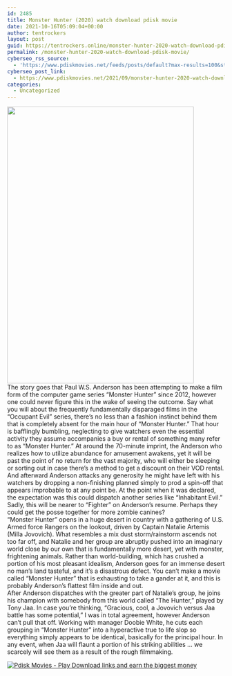 ```yaml
---
id: 2485
title: Monster Hunter (2020) watch download pdisk movie
date: 2021-10-16T05:09:04+00:00
author: tentrockers
layout: post
guid: https://tentrockers.online/monster-hunter-2020-watch-download-pdisk-movie/
permalink: /monster-hunter-2020-watch-download-pdisk-movie/
cyberseo_rss_source:
  - 'https://www.pdiskmovies.net/feeds/posts/default?max-results=100&start-index=301'
cyberseo_post_link:
  - https://www.pdiskmovies.net/2021/09/monster-hunter-2020-watch-download.html
categories:
  - Uncategorized
---
```

<div class="separator">
  <a href="https://1.bp.blogspot.com/-4ViN2zZIe9M/YUwMdWvyLzI/AAAAAAAAbUg/tyzCUtJGCk0PKRGN3aqK5OPouOTQqitwQCLcBGAsYHQ/s755/Monster%2BHunter%2B%25282020%2529%2Bwatch%2Bdownload%2Bpdisk%2Bmovie.jpg" imageanchor="1"><img loading="lazy" border="0" data-original-height="755" data-original-width="509" height="640" src="https://1.bp.blogspot.com/-4ViN2zZIe9M/YUwMdWvyLzI/AAAAAAAAbUg/tyzCUtJGCk0PKRGN3aqK5OPouOTQqitwQCLcBGAsYHQ/w432-h640/Monster%2BHunter%2B%25282020%2529%2Bwatch%2Bdownload%2Bpdisk%2Bmovie.jpg" width="432" /></a>
</div>



<div>
  <div>
    <span>The story goes that Paul W.S. Anderson has been attempting to make a film form of the computer game series &#8220;Monster Hunter&#8221; since 2012, however one could never figure this in the wake of seeing the outcome. Say what you will about the frequently fundamentally disparaged films in the &#8220;Occupant Evil&#8221; series, there&#8217;s no less than a fashion instinct behind them that is completely absent for the main hour of &#8220;Monster Hunter.&#8221; That hour is bafflingly bumbling, neglecting to give watchers even the essential activity they assume accompanies a buy or rental of something many refer to as &#8220;Monster Hunter.&#8221; At around the 70-minute imprint, the Anderson who realizes how to utilize abundance for amusement awakens, yet it will be past the point of no return for the vast majority, who will either be sleeping or sorting out in case there&#8217;s a method to get a discount on their VOD rental. And afterward Anderson attacks any generosity he might have left with his watchers by dropping a non-finishing planned simply to prod a spin-off that appears improbable to at any point be. At the point when it was declared, the expectation was this could dispatch another series like &#8220;Inhabitant Evil.&#8221; Sadly, this will be nearer to &#8220;Fighter&#8221; on Anderson&#8217;s resume. Perhaps they could get the posse together for more zombie canines?&nbsp;</span>
  </div>
  
  <div>
    <span>&#8220;Monster Hunter&#8221; opens in a huge desert in country with a gathering of U.S. Armed force Rangers on the lookout, driven by Captain Natalie Artemis (Milla Jovovich). What resembles a mix dust storm/rainstorm ascends not too far off, and Natalie and her group are abruptly pushed into an imaginary world close by our own that is fundamentally more desert, yet with monster, frightening animals. Rather than world-building, which has crushed a portion of his most pleasant idealism, Anderson goes for an immense desert no man&#8217;s land tasteful, and it&#8217;s a disastrous defect. You can&#8217;t make a movie called &#8220;Monster Hunter&#8221; that is exhausting to take a gander at it, and this is probably Anderson&#8217;s flattest film inside and out.&nbsp;</span>
  </div>
  
  <div>
    <span>After Anderson dispatches with the greater part of Natalie&#8217;s group, he joins his champion with somebody from this world called &#8220;The Hunter,&#8221; played by Tony Jaa. In case you&#8217;re thinking, &#8220;Gracious, cool, a Jovovich versus Jaa battle has some potential,&#8221; I was in total agreement, however Anderson can&#8217;t pull that off. Working with manager Doobie White, he cuts each grouping in &#8220;Monster Hunter&#8221; into a hyperactive true to life slop so everything simply appears to be identical, basically for the principal hour. In any event, when Jaa will flaunt a portion of his striking abilities … we scarcely will see them as a result of the rough filmmaking.</span>
  </div>
</div>

[![](https://1.bp.blogspot.com/-a93bp85aB6g/YUXjACCiX3I/AAAAAAAAbQE/GHmPI7h0af0tqn6tYzd0cdrDv9Hu9LUSACLcBGAsYHQ/s16000/Play_it_New-removebg-preview.png "Pdisk Movies - Play Download links and earn the biggest money")](https://kofilink.com/1/bnYybGw1MDAyZXdp?dn=1)